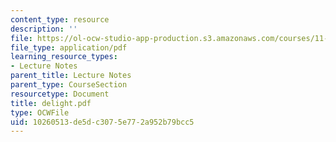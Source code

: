 ```yaml
---
content_type: resource
description: ''
file: https://ol-ocw-studio-app-production.s3.amazonaws.com/courses/11-204-planning-communications-and-digital-media-fall-2004/10260513de5dc3075e772a952b79bcc5_delight.pdf
file_type: application/pdf
learning_resource_types:
- Lecture Notes
parent_title: Lecture Notes
parent_type: CourseSection
resourcetype: Document
title: delight.pdf
type: OCWFile
uid: 10260513-de5d-c307-5e77-2a952b79bcc5
---
```

